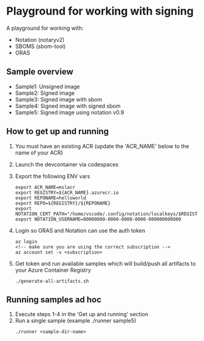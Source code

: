 # Playground for working with signing
A playground for working with:
* Notation (notaryv2)
* SBOMS (sbom-tool)
* ORAS

## Sample overview
* Sample1: Unsigned image
* Sample2: Signed image
* Sample3: Signed image with sbom
* Sample4: Signed image with signed sbom
* Sample5: Signed image using notation v0.9

## How to get up and running
1. You must have an existing ACR (update the 'ACR_NAME' below to the name of your ACR)
2. Launch the devcontainer via codespaces
3. Export the following ENV vars
    ```
    export ACR_NAME=mslacr
    export REGISTRY=${ACR_NAME}.azurecr.io
    export REPONAME=helloworld
    export REPO=${REGISTRY}/${REPONAME}
    export NOTATION_CERT_PATH="/home/vscode/.config/notation/localkeys/$REGISTRY.crt"  
    export NOTATION_USERNAME=00000000-0000-0000-0000-000000000000
    ```
4. Login so ORAS and Notation can use the auth token
    ```
    az login
    <!-- make sure you are using the correct subscription -->
    az account set -s <subscription>    
    ```

5. Get token and run available samples which will build/push all artifacts to your Azure Container Registry
    ```
    ./generate-all-artifacts.sh
    ```

## Running samples ad hoc
1. Execute steps 1-4 in the 'Get up and running' section
2. Run a single sample (example ./runner sample5)
    ```    
    ./runner <sample-dir-name>
    ```
